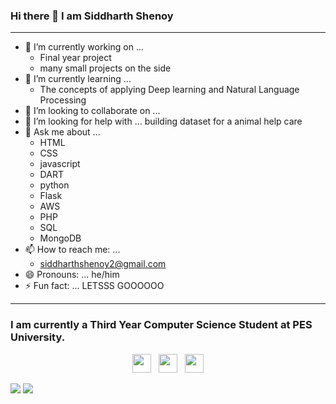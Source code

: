 ### Hi there 👋 I am Siddharth Shenoy
_________________________________________________________________________________
- 🔭 I’m currently working on ... 
  - Final year project
  - many small projects on the side
- 🌱 I’m currently learning ... 
  - The concepts of applying Deep learning and Natural Language Processing
- 👯 I’m looking to collaborate on ... 
- 🤔 I’m looking for help with ... building dataset for a animal help care
- 💬 Ask me about ... 
  - HTML
  - CSS
  - javascript
  - DART
  - python
  - Flask
  - AWS
  - PHP
  - SQL
  - MongoDB
- 📫 How to reach me: ... 
  - siddharthshenoy2@gmail.com
- 😄 Pronouns: ... he/him
- ⚡ Fun fact: ... LETSSS GOOOOOO
__________________________________________________________________________________
### I am currently a Third Year Computer Science Student at PES University. 
<p align='center'>
<a href="https://twitter.com/Siddhar85648309"><img height="30" src="https://github.com/WaylonWalker/WaylonWalker/blob/main/icon/twitter.png?raw=true"></a>&nbsp;&nbsp;
<a href="https://www.instagram.com/siddharth1205/"><img height="30" src="https://github.com/WaylonWalker/WaylonWalker/blob/main/icon/instagram.jpg?raw=true"></a>&nbsp;&nbsp;
<a href="https://www.linkedin.com/in/siddharth-shenoy-0bb981152/"><img height="30" src="https://github.com/WaylonWalker/WaylonWalker/blob/main/icon/linkedin.png?raw=true"></a>
</p>

<img src="https://github-readme-stats.vercel.app/api?username=siddharthshenoy&count_private=true&show_icons=true&theme=dark"></img>
<img src="https://github-readme-stats.vercel.app/api/top-langs/?username=siddharthshenoy&&langs_count=5&theme=dark" ></img>
